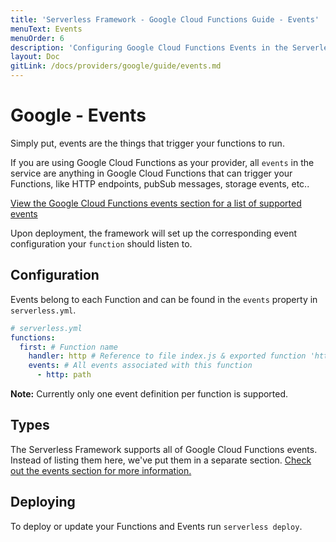 ```yaml
---
title: 'Serverless Framework - Google Cloud Functions Guide - Events'
menuText: Events
menuOrder: 6
description: 'Configuring Google Cloud Functions Events in the Serverless Framework'
layout: Doc
gitLink: /docs/providers/google/guide/events.md
---
```


# Google - Events

Simply put, events are the things that trigger your functions to run.

If you are using Google Cloud Functions as your provider, all `events` in the service are anything in Google Cloud Functions that can trigger your Functions, like HTTP endpoints, pubSub messages, storage events, etc..

[View the Google Cloud Functions events section for a list of supported events](../../events)

Upon deployment, the framework will set up the corresponding event configuration your `function` should listen to.

## Configuration

Events belong to each Function and can be found in the `events` property in `serverless.yml`.

```yml
# serverless.yml
functions:
  first: # Function name
    handler: http # Reference to file index.js & exported function 'http'
    events: # All events associated with this function
      - http: path
```

**Note:** Currently only one event definition per function is supported.

## Types

The Serverless Framework supports all of Google Cloud Functions events. Instead of listing them here, we've put them in a separate section. [Check out the events section for more information.](../../events)

## Deploying

To deploy or update your Functions and Events run `serverless deploy`.

